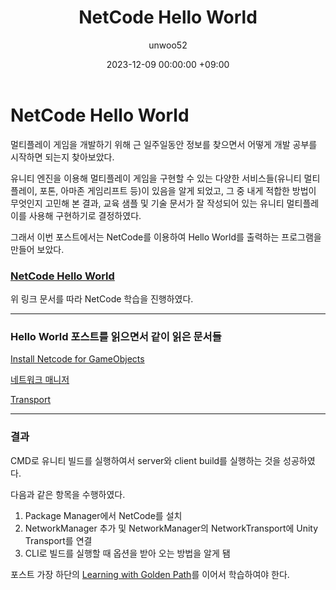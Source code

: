 ﻿---
title: NetCode Hello World
author: unwoo52
date: 2023-12-09 00:00:00 +09:00
categories: [UnityMultiplayer, Multiplayer, NetCode]
tags: [UnityMultiplayer, Multiplayer, NetCode]
---

# NetCode Hello World

멀티플레이 게임을 개발하기 위해 근 일주일동안 정보를 찾으면서 어떻게 개발 공부를 시작하면 되는지 찾아보았다.

유니티 엔진을 이용해 멀티플레이 게임을 구현할 수 있는 다양한 서비스들(유니티 멀티플레이, 포톤, 아마존 게임리프트 등)이 있음을 알게 되었고, 그 중 내게 적합한 방법이 무엇인지 고민해 본 결과, 교육 샘플 및 기술 문서가 잘 작성되어 있는 유니티 멀티플레이를 사용해 구현하기로 결정하였다.

그래서 이번 포스트에서는 NetCode를 이용하여 Hello World를 출력하는 프로그램을 만들어 보았다.

### [NetCode Hello World](https://docs-multiplayer.unity3d.com/netcode/current/tutorials/helloworld/index.html)

위 링크 문서를 따라 NetCode 학습을 진행하였다.


---------

### Hello World 포스트를 읽으면서 같이 읽은 문서들

[Install Netcode for GameObjects](https://docs-multiplayer.unity3d.com/netcode/current/installation/)

[네트워크 매니저](https://docs-multiplayer.unity3d.com/netcode/current/components/networkmanager/)

[Transport](https://docs-multiplayer.unity3d.com/netcode/current/advanced-topics/transports/)

---------

### 결과

CMD로 유니티 빌드를 실행하여서 server와 client build를 실행하는 것을 성공하였다.

다음과 같은 항목을 수행하였다.

1. Package Manager에서 NetCode를 설치
2. NetworkManager 추가 및 NetworkManager의 NetworkTransport에 Unity Transport를 연결
3. CLI로 빌드를 실행할 때 옵션을 받아 오는 방법을 알게 됌

포스트 가장 하단의 [Learning with Golden Path](https://docs-multiplayer.unity3d.com/netcode/current/tutorials/goldenpath_series/gp_intro/)를 이어서 학습하여야 한다.

